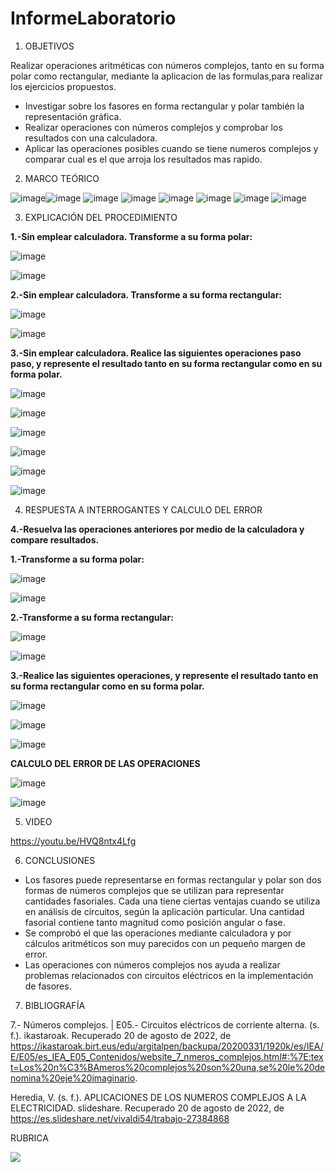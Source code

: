 # InformeLaboratorio


1. OBJETIVOS

Realizar operaciones aritméticas con números complejos, tanto en su forma polar como rectangular, mediante la aplicacion de las formulas,para realizar los ejercicios propuestos.

* Investigar sobre los fasores en forma rectangular y polar también la representación gráfica.
* Realizar operaciones con números complejos y comprobar los resultados con una calculadora.
* Aplicar las operaciones posibles cuando se tiene numeros complejos y comparar cual es el que arroja los resultados mas rapido.

2. MARCO TEÓRICO 

![image](https://user-images.githubusercontent.com/105679480/186894677-1da2afde-309f-4c46-8c44-ee7caad23224.png)![image](https://user-images.githubusercontent.com/105679480/186894707-42d5cb77-699a-4769-8aa7-0456838d91bd.png)
![image](https://user-images.githubusercontent.com/105679480/186894735-578e0a7b-34b2-4d00-8576-d130d8b15fe3.png)
![image](https://user-images.githubusercontent.com/105679480/186894773-35648cf6-ce26-4fb2-b947-ad1600255300.png)
![image](https://user-images.githubusercontent.com/105679480/186894806-76f19ee2-fdd0-4f17-8225-3e7283bfae2e.png)
![image](https://user-images.githubusercontent.com/105679480/186894834-0f35cbe0-7c63-40c9-82bc-c9947d3e8e64.png)
![image](https://user-images.githubusercontent.com/105679480/186894863-f37e747b-73c7-4dbf-b766-a27473b7ea03.png)
![image](https://user-images.githubusercontent.com/105679480/186894901-d828cb7d-3a28-4c62-a932-2fee1a639cf9.png)



3. EXPLICACIÓN DEL PROCEDIMIENTO

**1.-Sin emplear calculadora. Transforme a su forma polar:**

![image](https://user-images.githubusercontent.com/105570939/186811890-ae2b1ff8-9c84-4d8e-89ad-a2c7e8f149d7.png)

![image](https://user-images.githubusercontent.com/105570939/186811924-e1e73c83-73f1-431d-ba34-6b0c37643c9a.png)

**2.-Sin emplear calculadora. Transforme a su forma rectangular:**

![image](https://user-images.githubusercontent.com/105570939/186813301-e7040287-b1c8-4860-842b-437661f9960b.png)

![image](https://user-images.githubusercontent.com/105570939/186813358-cdd28b3d-99e8-496d-abb8-c9835c9f68a0.png)

**3.-Sin emplear calculadora. Realice las siguientes operaciones paso paso, y represente el resultado tanto en su forma rectangular como en su forma polar.**

![image](https://user-images.githubusercontent.com/105570939/186823619-b28f3028-60d1-444c-9270-73d97371233d.png)

![image](https://user-images.githubusercontent.com/105570939/186823674-279522fe-a1d1-4865-933d-baa271e0726b.png)

![image](https://user-images.githubusercontent.com/105570939/186823693-96236e70-a044-4a62-95e4-2fa0f243b2d9.png)

![image](https://user-images.githubusercontent.com/105570939/186827193-fd203d87-cda5-4499-84fd-ed3d5f422abc.png)

![image](https://user-images.githubusercontent.com/105570939/186825142-2afee71b-20e8-4bf5-9bd3-0111ccd04955.png)

![image](https://user-images.githubusercontent.com/105570939/186904685-86c04e54-c4f1-4832-b03d-2163f1518b5e.png)

4. RESPUESTA A INTERROGANTES Y CALCULO DEL ERROR

**4.-Resuelva las operaciones anteriores por medio de la calculadora y compare resultados.**

 **1.-Transforme a su forma polar:**

![image](https://user-images.githubusercontent.com/105570939/186825663-d4636836-0c3c-4d86-b217-20fc7383ea1d.png)

![image](https://user-images.githubusercontent.com/105570939/186825699-b8b0b80e-578a-4513-ae9b-5368c02d3a80.png)

**2.-Transforme a su forma rectangular:**

![image](https://user-images.githubusercontent.com/105570939/186825763-df22a1af-2463-47da-af60-1e36e1db92c0.png)

![image](https://user-images.githubusercontent.com/105570939/186825790-093edd26-01e0-42f2-8344-f3fe3964c226.png)

**3.-Realice las siguientes operaciones, y represente el resultado tanto en su forma rectangular como en su forma polar.**

![image](https://user-images.githubusercontent.com/105570939/186826073-da89787c-350a-47d3-b9ca-50c573231365.png)

![image](https://user-images.githubusercontent.com/105570939/186826102-a379ba07-9209-4f17-b36c-f3ba1496214e.png)

![image](https://user-images.githubusercontent.com/105570939/186826160-b3cc6416-2735-4db3-bc83-38fb84ae9855.png)

**CALCULO DEL ERROR DE LAS OPERACIONES**

![image](https://user-images.githubusercontent.com/105570939/186830410-f46582ee-4c05-4c37-8fc4-2c8075984db4.png)

![image](https://user-images.githubusercontent.com/105570939/186830712-0bb515b6-886e-41ca-beea-216e1d5d4c24.png)

5. VIDEO

https://youtu.be/HVQ8ntx4Lfg

6. CONCLUSIONES

* Los fasores puede representarse en formas rectangular y polar son dos formas de números complejos que se utilizan para representar cantidades fasoriales. Cada una tiene ciertas ventajas cuando se utiliza en análisis de circuitos, según la aplicación particular. Una cantidad fasorial contiene tanto magnitud como posición angular o fase.
* Se comprobó el que las operaciones mediante calculadora y por cálculos aritméticos son muy parecidos con un pequeño margen de error.
* Las operaciones con números complejos nos ayuda a realizar problemas relacionados con circuitos eléctricos en la implementación de fasores.

7. BIBLIOGRAFÍA

7.- Números complejos. | E05.- Circuitos eléctricos de corriente alterna. (s. f.). ikastaroak. Recuperado 20 de agosto de 2022, de https://ikastaroak.birt.eus/edu/argitalpen/backupa/20200331/1920k/es/IEA/E/E05/es_IEA_E05_Contenidos/website_7_nmeros_complejos.html#:%7E:text=Los%20n%C3%BAmeros%20complejos%20son%20una,se%20le%20denomina%20eje%20imaginario.

Heredia, V. (s. f.). APLICACIONES DE LOS NUMEROS COMPLEJOS A LA ELECTRICIDAD. slideshare. Recuperado 20 de agosto de 2022, de https://es.slideshare.net/vivaldi54/trabajo-27384868



RUBRICA

![](https://github.com/doalulema/InformeLaboratorio/blob/main/Laboratorio.png)
